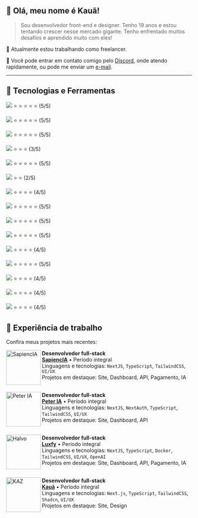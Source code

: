 ## 💙 Olá, meu nome é **Kauã!**

> Sou desenvolvedor front-end e designer. Tenho 19 anos e estou tentando crescer nesse mercado gigante. Tenho enfrentado muitos desafios e aprendido muito com eles!

🔭 Atualmente estou trabalhando como freelancer.

💬 Você pode entrar em contato comigo pelo [Discord](https://discordapp.com/users/668849866805477398), onde atendo rapidamente, ou pode me enviar um [e-mail](mailto:kauacomtil021@gmail.com).

----

## :rocket: Tecnologias e Ferramentas

<img src="https://img.shields.io/badge/HTML5-000000?style=for-the-badge&logo=html5&logoColor=ffffff" /> ⭐ ⭐ ⭐ ⭐ ⭐ (5/5) <br />

<img src="https://img.shields.io/badge/CSS3-000000?style=for-the-badge&logo=css3&logoColor=ffffff" /> ⭐ ⭐ ⭐ ⭐ ⭐ (5/5) <br />

<img src="https://img.shields.io/badge/JavaScript-000000?style=for-the-badge&logo=javascript&logoColor=ffffff" /> ⭐ ⭐ ⭐ ⭐ ⭐  (5/5) <br />

<img src="https://img.shields.io/badge/PHP-000000?style=for-the-badge&logo=php&logoColor=ffffff" /> ⭐ ⭐ ⭐ (3/5) <br />

<img src="https://img.shields.io/badge/React-000000?style=for-the-badge&logo=react&logoColor=ffffff" /> ⭐ ⭐ ⭐ ⭐ ⭐ (5/5) <br />

<img src="https://img.shields.io/badge/Vue.js-000000?style=for-the-badge&logo=vue.js&logoColor=ffffff" /> ⭐ ⭐ (2/5) <br />

<img src="https://img.shields.io/badge/Tailwind_CSS-000000?style=for-the-badge&logo=tailwind-css&logoColor=ffffff" /> ⭐ ⭐ ⭐ ⭐ (4/5) <br />

<img src="https://img.shields.io/badge/MySQL-000000?style=for-the-badge&logo=mysql&logoColor=ffffff" /> ⭐ ⭐ ⭐ ⭐ ⭐ (5/5) <br />

<img src="https://img.shields.io/badge/Git-000000?style=for-the-badge&logo=git&logoColor=ffffff" /> ⭐ ⭐ ⭐ ⭐ ⭐ (5/5) <br />

<img src="https://img.shields.io/badge/TypeScript-000000?style=for-the-badge&logo=typescript&logoColor=ffffff" /> ⭐ ⭐ ⭐ ⭐ ⭐ (5/5) <br />

<img src="https://img.shields.io/badge/Next.JS-000000?style=for-the-badge&logo=nextdotjs&logoColor=ffffff" /> ⭐ ⭐ ⭐ ⭐ (4/5) <br />

<img src="https://img.shields.io/badge/NodeJS-000000?style=for-the-badge&logo=node.js&logoColor=ffffff" /> ⭐ ⭐ ⭐ ⭐ ⭐ (5/5) <br />

<img src="https://img.shields.io/badge/Docker-000000?style=for-the-badge&logo=docker&logoColor=ffffff" /> ⭐ ⭐ ⭐ ⭐ (4/5) <br />

<img src="https://img.shields.io/badge/Linux-000000?style=for-the-badge&logo=linux&logoColor=ffffff" /> ⭐ ⭐ ⭐ ⭐ (4/5) <br />

<img src="https://img.shields.io/badge/Astro-000000?style=for-the-badge&logo=astro&logoColor=ffffff" /> ⭐ ⭐ ⭐ ⭐ (4/5) <br />

## 📂 Experiência de trabalho
Confira meus projetos mais recentes:

<img align="left" height="94px" width="94px" alt="SapiencIA" src="https://sapienciaedu.com.br/favicon.ico"/>

**Desenvolvedor full-stack** \
[**SapiencIA**](https://sapienciaedu.com.br) • Período integral \
Linguagens e tecnologias: `NextJS`, `TypeScript`, `TailwindCSS`, `UI/UX` \
Projetos em destaque: Site, Dashboard, API, Pagamento, IA
<br/>
<br/>

<img align="left" height="94px" width="94px" alt="Peter IA" src="https://peteria.com.br/favicon.ico"/>

**Desenvolvedor full-stack** \
[**Peter IA**](https://peteria.com.br) • Período integral \
Linguagens e tecnologias: `NextJS`, `NextAuth`, `TypeScript`, `TailwindCSS`, `UI/UX` \
Projetos em destaque: Site, Dashboard, API
<br/>
<br/>

<img align="left" height="94px" width="94px" alt="Halvo" src="https://luxfy.app/favicon.ico"/>

**Desenvolvedor full-stack** \
[**Luxfy**](https://luxfy.app) • Período integral \
Linguagens e tecnologias: `NextJS`, `TypeScript`, `Docker`, `TailwindCSS`, `UI/UX`, `OpenAI` \
Projetos em destaque: Site, Dashboard, API, Pagamento, IA
<br/>
<br/>

<img align="left" height="94px" width="94px" alt="KAZ" src="https://kaua.dev.br/favicon.ico"/>

**Desenvolvedor full-stack** \
[**Kauã**](https://kaua.dev.br) • Período integral \
Linguagens e tecnologias: `Next.js`, `TypeScript`, `TailwindCSS`, `Shadcn`, `UI/UX` \
Projetos em destaque: Site, Design
